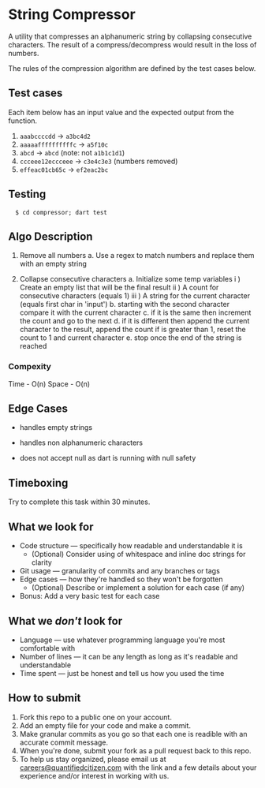 # String Compressor

A utility that compresses an alphanumeric string by collapsing consecutive characters.  The result of a compress/decompress would result in the loss of numbers.


The rules of the compression algorithm are defined by the test cases below.


## Test cases

Each item below has an input value and the expected output from the function.

1. `aaabccccdd` → `a3bc4d2`
2. `aaaaaffffffffffc` → `a5f10c`
3. `abcd` → `abcd` (note: not `a1b1c1d1`)
4. `ccceee12eccceee` → `c3e4c3e3` (numbers removed)
5. `effeac01cb65c` → `ef2eac2bc`

## Testing

  ```
    $ cd compressor; dart test
  ```

## Algo Description

1.  Remove all numbers
  a. Use a regex to match numbers and replace them with an empty string

2.  Collapse consecutive characters
  a. Initialize some temp variables
    i ) Create an empty list that will be the final result
    ii ) A count for consecutive characters (equals 1)
    iii ) A string for the current character (equals first char in 'input')
  b. starting with the second character compare it with the current character
  c. if it is the same then increment the count and go to the next
  d. if it is different then append the current character to the result,
     append the count if is greater than 1,
     reset the count to 1 and current character
  e. stop once the end of the string is reached

### Compexity

Time - O(n)
Space - O(n)

## Edge Cases

  * handles empty strings

  * handles non alphanumeric characters

  * does not accept null as dart is running with null safety


## Timeboxing

Try to complete this task within 30 minutes.


## What we look for

- Code structure — specifically how readable and understandable it is
    - (Optional) Consider using of whitespace and inline doc strings for clarity
- Git usage — granularity of commits and any branches or tags
- Edge cases — how they're handled so they won't be forgotten
    - (Optional) Describe or implement a solution for each case (if any)
- Bonus: Add a very basic test for each case


## What we _don't_ look for

- Language — use whatever programming language you're most comfortable with
- Number of lines — it can be any length as long as it's readable and understandable
- Time spent — just be honest and tell us how you used the time


## How to submit

1. Fork this repo to a public one on your account.
2. Add an empty file for your code and make a commit.
3. Make granular commits as you go so that each one is readible with an accurate commit message.
4. When you're done, submit your fork as a pull request back to this repo.
5. To help us stay organized, please email us at careers@quantifiedcitizen.com with the link and a few details about your experience and/or interest in working with us.
